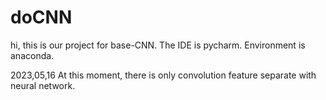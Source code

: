 # doCNN

hi, this is our project for base-CNN.
The IDE is pycharm. Environment is anaconda.

2023,05,16
At this moment, there is only convolution feature separate with neural network.

